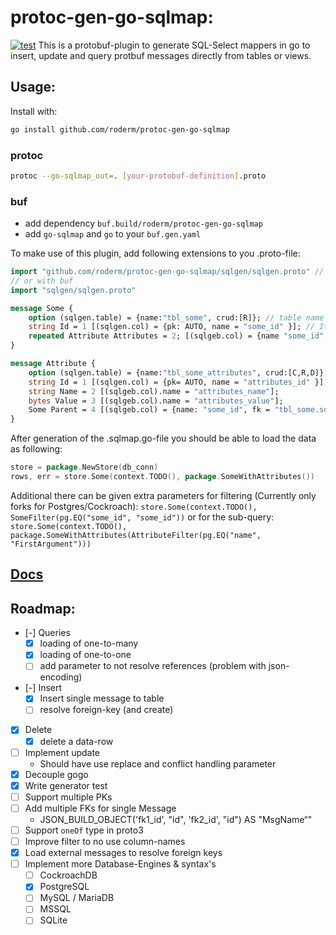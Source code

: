 # protoc-gen-go-sqlmap:
[![test](https://github.com/roderm/protoc-gen-go-sqlmap/actions/workflows/test.yaml/badge.svg)](https://github.com/roderm/protoc-gen-go-sqlmap/actions/workflows/test.yaml)
This is a protobuf-plugin to generate SQL-Select mappers in go to insert, update and query protbuf messages directly from tables or views.

## Usage:
Install with:
```bash
go install github.com/roderm/protoc-gen-go-sqlmap
```
### protoc 
```bash
protoc --go-sqlmap_out=. [your-protobuf-definition].proto
```
### buf
* add dependency `buf.build/roderm/protoc-gen-go-sqlmap`
* add `go-sqlmap` and `go` to your `buf.gen.yaml`

To make use of this plugin, add following extensions to you .proto-file:
```proto
import "github.com/roderm/protoc-gen-go-sqlmap/sqlgen/sqlgen.proto" // Import of the extensions
// or with buf
import "sqlgen/sqlgen.proto"

message Some {
    option (sqlgen.table) = {name:"tbl_some", crud:[R]}; // table name and generate read-function
    string Id = 1 [(sqlgen.col) = {pk: AUTO, name = "some_id" }]; // It's an autogenerated key in the field "some_id"
    repeated Attribute Attributes = 2; [(sqlgeb.col) = {name "some_id",fk = "tbl_some_attributes.some_id"}]; // Make a one-to-many link to load
}

message Attribute {
    option (sqlgen.table) = {name:"tbl_some_attributes", crud:[C,R,D]}; // genereate insert,select and delete function
    string Id = 1 [(sqlgen.col) = {pk= AUTO, name = "attributes_id" }];
    string Name = 2 [(sqlgeb.col).name = "attributes_name"];
    bytes Value = 3 [(sqlgeb.col).name = "attributes_value"];
    Some Parent = 4 [(sqlgeb.col) = {name: "some_id", fk = "tbl_some.some_id"}]; // Make a one-to-one link to load
}
```

After generation of the .sqlmap.go-file you should be able to load the data as following:
```go
store = package.NewStore(db_conn)
rows, err = store.Some(context.TODO(), package.SomeWithAttributes())
```

Additional there can be given extra parameters for filtering (Currently only forks for Postgres/Cockroach):
`store.Some(context.TODO(), SomeFilter(pg.EQ("some_id", "some_id"))`
or for the sub-query:
`store.Some(context.TODO(), package.SomeWithAttributes(AttributeFilter(pg.EQ("name", "FirstArgument")))`

## [Docs](https://pkg.go.dev/github.com/roderm/protoc-gen-go-sqlmap)
## Roadmap:
- [-] Queries
	- [x] loading of one-to-many
	- [x] loading of one-to-one
	- [ ] add parameter to not resolve references (problem with json-encoding)
- [-] Insert
	- [x] Insert single message to table
	- [ ] resolve foreign-key (and create)
- [x] Delete
	- [x] delete a data-row
- [ ] Implement update
	- Should have use replace and conflict handling parameter
- [x] Decouple gogo
- [x] Write generator test 
- [ ] Support multiple PKs
- [ ] Add multiple FKs for single Message
	- JSON_BUILD_OBJECT('fk1_id', "id", 'fk2_id', "id") AS "MsgName“"
- [ ] Support `oneOf` type in proto3
- [ ] Improve filter to no use column-names
- [x] Load external messages to resolve foreign keys
- [ ] Implement more Database-Engines & syntax's
    - [ ] CockroachDB
    - [x] PostgreSQL
    - [ ] MySQL / MariaDB
	- [ ] MSSQL
	- [ ] SQLite
